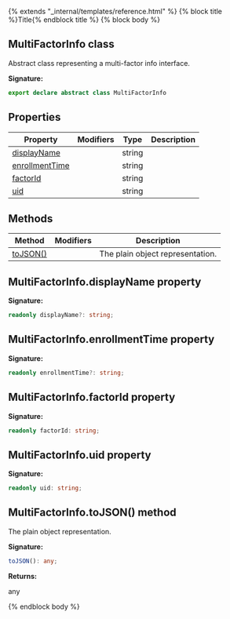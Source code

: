 {% extends "_internal/templates/reference.html" %}
{% block title %}Title{% endblock title %}
{% block body %}

## MultiFactorInfo class

Abstract class representing a multi-factor info interface.

<b>Signature:</b>

```typescript
export declare abstract class MultiFactorInfo 
```

## Properties

|  Property | Modifiers | Type | Description |
|  --- | --- | --- | --- |
|  [displayName](./firebase-admin_.multifactorinfo.md#multifactorinfodisplayname_property) |  | string |  |
|  [enrollmentTime](./firebase-admin_.multifactorinfo.md#multifactorinfoenrollmenttime_property) |  | string |  |
|  [factorId](./firebase-admin_.multifactorinfo.md#multifactorinfofactorid_property) |  | string |  |
|  [uid](./firebase-admin_.multifactorinfo.md#multifactorinfouid_property) |  | string |  |

## Methods

|  Method | Modifiers | Description |
|  --- | --- | --- |
|  [toJSON()](./firebase-admin_.multifactorinfo.md#multifactorinfotojson_method) |  |  The plain object representation. |

## MultiFactorInfo.displayName property

<b>Signature:</b>

```typescript
readonly displayName?: string;
```

## MultiFactorInfo.enrollmentTime property

<b>Signature:</b>

```typescript
readonly enrollmentTime?: string;
```

## MultiFactorInfo.factorId property

<b>Signature:</b>

```typescript
readonly factorId: string;
```

## MultiFactorInfo.uid property

<b>Signature:</b>

```typescript
readonly uid: string;
```

## MultiFactorInfo.toJSON() method

 The plain object representation.

<b>Signature:</b>

```typescript
toJSON(): any;
```
<b>Returns:</b>

any

{% endblock body %}
